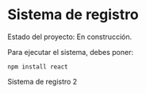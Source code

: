 <h1>Sistema de registro</h1>

Estado del proyecto: En construcción.

Para ejecutar el sistema, debes poner:

```npm install react```

Sistema de registro 2
